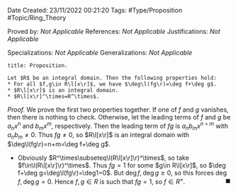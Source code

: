 <div class="topSpace"></div>

Date Created: 23/11/2022 00:21:20
Tags: #Type/Proposition #Topic/Ring_Theory

Proved by: <i>Not Applicable</i>
References: <i>Not Applicable</i>
Justifications: <i>Not Applicable</i>

Specializations: <i>Not Applicable</i>
Generalizations: <i>Not Applicable</i>

``` ad-Proposition
title: Proposition.

Let $R$ be an integral domain. Then the following properties hold:
* For all $f,g\in R\l[x\r]$, we have $\deg\l(fg\r)=\deg f+\deg g$.
* $R\l[x\r]$ is an integral domain.
* $R\l[x\r]^\times=R^\times$.

```

<i>Proof.</i> We prove the first two properties together. If one of $f$ and $g$ vanishes, then there is nothing to check. Otherwise, let the leading terms of $f$ and $g$ be $a_nx^n$ and $b_mx^m$, respectively. Then the leading term of $fg$ is $a_nb_mx^{n+m}$ with $a_nb_m\neq0$. Thus $fg\neq0$, so $R\l[x\r]$ is an integral domain with $\deg\l(fg\r)=n+m=\deg f+\deg g$.

* Obviously $R^\times\subseteq\l(R\l[x\r]\r)^\times$, so take $f\in\l(R\l[x\r]\r)^\times$. Thus $fg=1$ for some $g\in R\l[x\r]$, so $\deg f+\deg g=\deg\l(fg\r)=\deg1=0$. But $\deg f,\deg g\geq0$, so this forces $\deg f,\deg g=0$. Hence $f,g\in R$ is such that $fg=1$, so $f\in R^\times$.<span style="float:right;">$\blacksquare$</span>
